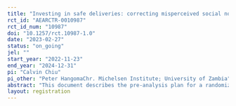 ```yaml
---
title: "Investing in safe deliveries: correcting misperceived social norms to provide more generous maternity grants in rural Zambia"
rct_id: "AEARCTR-0010987"
rct_id_num: "10987"
doi: "10.1257/rct.10987-1.0"
date: "2023-02-27"
status: "on_going"
jel: ""
start_year: "2022-11-23"
end_year: "2024-12-31"
pi: "Calvin Chiu"
pi_other: "Peter HangomaChr. Michelsen Institute; University of Zambia"
abstract: "This document describes the pre-analysis plan for a randomized experiment encouraging savings groups in rural Zambia to provide one-time maternity grants to pregnant women to encourage them to deliver at a health facility. We randomize savings groups into a Treatment and Control arm. In the Control arm, there is no intervention while in the Treatment arm we encourage savings group to give maternity grants to pregnant women. The Treatment arm is further randomized to three sub-treatments: 1) Discussion, 2) Private, and 3) Public where we experimentally vary whether or not we reveal the average preferred amount of group members, and whether we reveal this privately or publicly. At Baseline, we administer a survey to all savings group members in the Treatment arm to measure demographics, social preferences, and beliefs around pregnancy, delivery, and the role of savings groups in supporting pregnant women. Afterwards, savings group members convene to discuss and decide on the amount of the maternity grant to be provided. In both the Treatment and Control arms, we will conduct phone follow-up interviews over the 18-months period with savings group members who become pregnant and give birth to examine facility delivery and other downstream health outcomes. This document describes our research design and empirical strategy. We define our primary and secondary outcome variables and main regression specifications. However, we anticipate that we will carry out additional analyses beyond those included in the document. This document is therefore not meant to preclude additional analyses."
layout: registration
---
```



